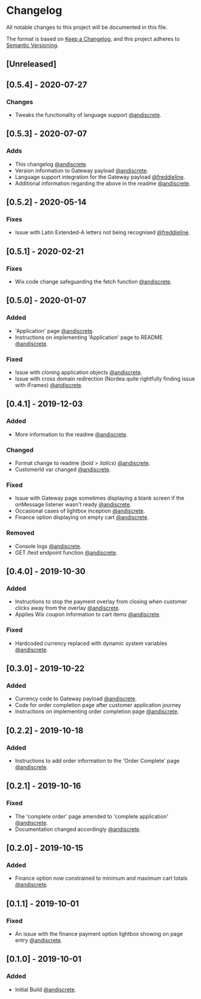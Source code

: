 # Changelog
All notable changes to this project will be documented in this file.

The format is based on [Keep a Changelog](https://keepachangelog.com/en/1.0.0/),
and this project adheres to [Semantic Versioning](https://semver.org/spec/v2.0.0.html).

## [Unreleased]

## [0.5.4] - 2020-07-27

### Changes
- Tweaks the functionality of language support [@andiscrete](https://github.com/andiscrete).

## [0.5.3] - 2020-07-07

### Adds
- This changelog [@andiscrete](https://github.com/andiscrete).
- Version information to Gateway payload [@andiscrete](https://github.com/andiscrete).
- Language support integration for the Gateway payload [@freddieline](https://github.com/freddieline).
- Additional information regarding the above in the readme [@andiscrete](https://github.com/andiscrete).

## [0.5.2] - 2020-05-14

### Fixes
- Issue with Latin Extended-A letters not being recognised [@freddieline](https://github.com/freddieline).

## [0.5.1] - 2020-02-21

### Fixes
- Wix code change safeguarding the fetch function [@andiscrete](https://github.com/andiscrete).

## [0.5.0] - 2020-01-07

### Added
- 'Application' page [@andiscrete](https://github.com/andiscrete).
- Instructions on implementing 'Application' page to README [@andiscrete](https://github.com/andiscrete).

### Fixed
- Issue with cloning application objects [@andiscrete](https://github.com/andiscrete).
- Issue with cross domain redirection (Nordea quite rightfully finding issue with iFrames) [@andiscrete](https://github.com/andiscrete).

## [0.4.1] - 2019-12-03

### Added
- More information to the readme [@andiscrete](https://github.com/andiscrete).

### Changed
- Format change to readme (*bold* > _italics_) [@andiscrete](https://github.com/andiscrete).
- CustomerId var changed [@andiscrete](https://github.com/andiscrete).

### Fixed
- Issue with Gateway page sometimes displaying a blank screen if the onMessage listener wasn't ready [@andiscrete](https://github.com/andiscrete).
- Occasional cases of lightbox inception [@andiscrete](https://github.com/andiscrete).
- Finance option displaying on empty cart [@andiscrete](https://github.com/andiscrete).

### Removed
- Console logs [@andiscrete](https://github.com/andiscrete).
- GET /test endpoint function [@andiscrete](https://github.com/andiscrete).

## [0.4.0] - 2019-10-30
### Added
- Instructions to stop the payment overlay from closing when customer clicks away from the overlay [@andiscrete](https://github.com/andiscrete).
- Applies Wix coupon information to cart items [@andiscrete](https://github.com/andiscrete).

### Fixed
- Hardcoded currency replaced with dynamic system variables  [@andiscrete](https://github.com/andiscrete).

## [0.3.0] - 2019-10-22
### Added
- Currency code to Gateway payload [@andiscrete](https://github.com/andiscrete).
- Code for order completion page after customer application journey
- Instructions on implementing order completion page [@andiscrete](https://github.com/andiscrete).

## [0.2.2] - 2019-10-18
### Added
- Instructions to add order information to the 'Order Complete' page [@andiscrete](https://github.com/andiscrete).

## [0.2.1] - 2019-10-16
### Fixed
- The 'complete order' page amended to 'complete application' [@andiscrete](https://github.com/andiscrete).
- Documentation changed accordingly [@andiscrete](https://github.com/andiscrete).

## [0.2.0] - 2019-10-15
### Added
- Finance option now constrained to minimum and maximum cart totals [@andiscrete](https://github.com/andiscrete).

## [0.1.1] - 2019-10-01
### Fixed
- An issue with the finance payment option lightbox showing on page entry [@andiscrete](https://github.com/andiscrete).

## [0.1.0] - 2019-10-01
### Added
- Initial Build [@andiscrete](https://github.com/andiscrete).
